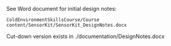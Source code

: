 See Word document for initial design notes:

    ColdEnvironmentSkillsCourse/Course content/SensorKit/SensorKit_DesignNotes.docx

Cut-down version exists in ./documentation/DesignNotes.docx